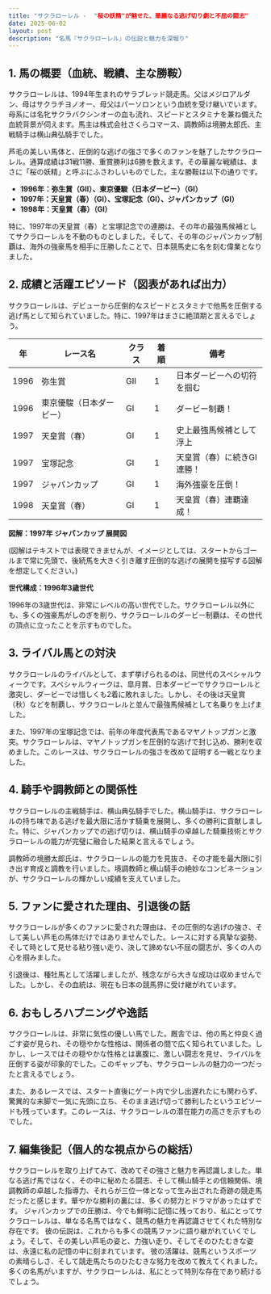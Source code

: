 ```yaml
---
title: "サクラローレル -  "桜の妖精"が魅せた、華麗なる逃げ切り劇と不屈の闘志"
date: 2025-06-02
layout: post
description: "名馬『サクラローレル』の伝説と魅力を深堀り"
---
```


## 1. 馬の概要（血統、戦績、主な勝鞍）

サクラローレルは、1994年生まれのサラブレッド競走馬。父はメジロアルダン、母はサクラチヨノオー、母父はパーソロンという血統を受け継いでいます。母系には名牝サクラバクシンオーの血も流れ、スピードとスタミナを兼ね備えた血統背景が伺えます。馬主は株式会社さくらコマース、調教師は境勝太郎氏、主戦騎手は横山典弘騎手でした。

芦毛の美しい馬体と、圧倒的な逃げの強さで多くのファンを魅了したサクラローレル。通算成績は31戦11勝、重賞勝利は6勝を数えます。その華麗な戦績は、まさに「桜の妖精」と呼ぶにふさわしいものでした。主な勝鞍は以下の通りです。

* **1996年：弥生賞（GII）、東京優駿（日本ダービー）（GI）**
* **1997年：天皇賞（春）（GI）、宝塚記念（GI）、ジャパンカップ（GI）**
* **1998年：天皇賞（春）（GI）**


特に、1997年の天皇賞（春）と宝塚記念での連勝は、その年の最強馬候補としてサクラローレルを不動のものとしました。そして、その年のジャパンカップ制覇は、海外の強豪馬を相手に圧勝したことで、日本競馬史に名を刻む偉業となりました。


## 2. 成績と活躍エピソード（図表があれば出力）

サクラローレルは、デビューから圧倒的なスピードとスタミナで他馬を圧倒する逃げ馬として知られていました。特に、1997年はまさに絶頂期と言えるでしょう。

| 年 | レース名          | クラス | 着順 | 備考                                    |
|---|-------------------|-------|------|-----------------------------------------|
| 1996 | 弥生賞            | GII   | 1    | 日本ダービーへの切符を掴む             |
| 1996 | 東京優駿（日本ダービー） | GI   | 1    | ダービー制覇！                         |
| 1997 | 天皇賞（春）      | GI   | 1    | 史上最強馬候補として浮上                 |
| 1997 | 宝塚記念          | GI   | 1    | 天皇賞（春）に続きGI連勝！               |
| 1997 | ジャパンカップ     | GI   | 1    | 海外強豪を圧倒！                         |
| 1998 | 天皇賞（春）      | GI   | 1    | 天皇賞（春）連覇達成！                   |


**図解：1997年 ジャパンカップ 展開図**

(図解はテキストでは表現できませんが、イメージとしては、スタートからゴールまで常に先頭で、後続馬を大きく引き離す圧倒的な逃げの展開を描写する図解を想定してください。)


**世代構成：1996年3歳世代**

1996年の3歳世代は、非常にレベルの高い世代でした。サクラローレル以外にも、多くの強豪馬がしのぎを削り、サクラローレルのダービー制覇は、その世代の頂点に立ったことを示すものでした。


## 3. ライバル馬との対決

サクラローレルのライバルとして、まず挙げられるのは、同世代のスペシャルウィークです。スペシャルウィークは、皐月賞、日本ダービーでサクラローレルと激突し、ダービーでは惜しくも2着に敗れました。しかし、その後は天皇賞（秋）などを制覇し、サクラローレルと並んで最強馬候補として名乗りを上げました。

また、1997年の宝塚記念では、前年の年度代表馬であるマヤノトップガンと激突。サクラローレルは、マヤノトップガンを圧倒的な逃げで封じ込め、勝利を収めました。このレースは、サクラローレルの強さを改めて証明する一戦となりました。


## 4. 騎手や調教師との関係性

サクラローレルの主戦騎手は、横山典弘騎手でした。横山騎手は、サクラローレルの持ち味である逃げを最大限に活かす騎乗を展開し、多くの勝利に貢献しました。特に、ジャパンカップでの逃げ切りは、横山騎手の卓越した騎乗技術とサクラローレルの能力が完璧に融合した結果と言えるでしょう。

調教師の境勝太郎氏は、サクラローレルの能力を見抜き、その才能を最大限に引き出す育成と調教を行いました。境調教師と横山騎手の絶妙なコンビネーションが、サクラローレルの輝かしい成績を支えていました。


## 5. ファンに愛された理由、引退後の話

サクラローレルが多くのファンに愛された理由は、その圧倒的な逃げの強さ、そして美しい芦毛の馬体だけではありませんでした。レースに対する真摯な姿勢、そして時として見せる粘り強い走り、決して諦めない不屈の闘志が、多くの人の心を掴みました。

引退後は、種牡馬として活躍しましたが、残念ながら大きな成功は収めませんでした。しかし、その血統は、現在も日本の競馬界に受け継がれています。


## 6. おもしろハプニングや逸話

サクラローレルは、非常に気性の優しい馬でした。厩舎では、他の馬と仲良く過ごす姿が見られ、その穏やかな性格は、関係者の間で広く知られていました。しかし、レースではその穏やかな性格とは裏腹に、激しい闘志を見せ、ライバルを圧倒する姿が印象的でした。このギャップも、サクラローレルの魅力の一つだったと言えるでしょう。

また、あるレースでは、スタート直後にゲート内で少し出遅れたにも関わらず、驚異的な末脚で一気に先頭に立ち、そのまま逃げ切って勝利したというエピソードも残っています。このレースは、サクラローレルの潜在能力の高さを示すものでした。


## 7. 編集後記（個人的な視点からの総括）

サクラローレルを取り上げてみて、改めてその強さと魅力を再認識しました。単なる逃げ馬ではなく、その中に秘めたる闘志、そして横山騎手との信頼関係、境調教師の卓越した指導力、それらが三位一体となって生み出された奇跡の競走馬だったと感じます。華やかな勝利の裏には、多くの努力とドラマがあったはずです。  ジャパンカップでの圧勝は、今でも鮮明に記憶に残っており、私にとってサクラローレルは、単なる名馬ではなく、競馬の魅力を再認識させてくれた特別な存在です。  彼の伝説は、これからも多くの競馬ファンに語り継がれていくでしょう。そして、その美しい芦毛の姿と、力強い走り、そしてそのひたむきな姿は、永遠に私の記憶の中に刻まれています。  彼の活躍は、競馬というスポーツの素晴らしさ、そして競走馬たちのひたむきな努力を改めて教えてくれました。  多くの名馬がいますが、サクラローレルは、私にとって特別な存在であり続けるでしょう。
